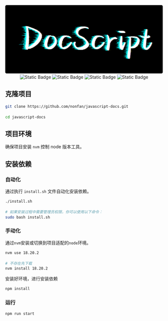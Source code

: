 
<div align="center">
    <img src="static/img/readme.png" alt="logo"><br>
    <img alt="Static Badge" src="https://img.shields.io/badge/writer-nonfan-blue">
    <img alt="Static Badge" src="https://img.shields.io/badge/docs-javascript-orange">
    <img alt="Static Badge" src="https://img.shields.io/badge/version-1.0.0-yellow">
    <img alt="Static Badge" src="https://img.shields.io/github/license/nonfan/javascript-docs">
</div>


## 克隆项目

```bash
git clone https://github.com/nonfan/javascript-docs.git

cd javascript-docs
```

## 项目环境

确保项目安装 `nvm` 控制 node 版本工具。

## 安装依赖

### 自动化

通过执行 `install.sh` 文件自动化安装依赖。

```bash
./install.sh

# 如果安装过程中需要管理员权限，你可以使用以下命令：
sudo bash install.sh
```


### 手动化

通过`nvm`安装或切换到项目适配的`node`环境。

```bash
nvm use 18.20.2

# 不存在先下载
nvm install 18.20.2
```

安装好环境，进行安装依赖

```bash
npm install
```

### 运行

```bash
npm run start
```
